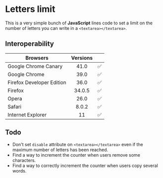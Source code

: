 # Letters limit

This is a very simple bunch of **JavaScript** lines code to set a limit on the number of letters you can write in a `<textarea></textarea>`.

## Interoperability

| Browsers                        | Versions |                    | 
|-------------------------------- |:--------:|--------------------|
| Google Chrome Canary            | 41.0     | :white_check_mark: |
| Google Chrome                   | 39.0     | :white_check_mark: |
| Firefox Developer Edition       | 36.0     | :white_check_mark: |
| Firefox                         | 34.0.5   | :white_check_mark: |
| Opera                           | 26.0     | :white_check_mark: |
| Safari                          | 8.0.2    | :white_check_mark: |
| Internet Explorer               | 11       | :white_check_mark: |

## Todo
* Don't set `disable` attribute on `<textarea></textarea>` even if the maximum number of letters has been reached.
* Find a way to increment the counter when users remove some characters.
* Find a way to correctly increment the counter when users copy several words.
